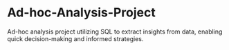 # Ad-hoc-Analysis-Project
Ad-hoc analysis project utilizing SQL to extract insights from data, enabling quick decision-making and informed strategies.
